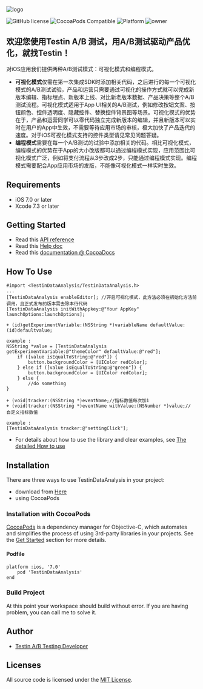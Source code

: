 ![logo](https://timgsa.baidu.com/timg?image&quality=80&size=b9999_10000&sec=1491757674584&di=18f1a244f0c4235a85f22c13a8bad261&imgtype=0&src=http%3A%2F%2Fcdn.huodongxing.com%2Ffile%2F20150420%2F11822B573E4AF11B2FB748630CB3D56366%2F30251999772063521.png)

![GitHub license](https://img.shields.io/badge/build-passing-brightgreen.svg)
![CocoaPods Compatible](https://img.shields.io/badge/pod-v4.0.5-blue.svg)
![Platform](https://img.shields.io/badge/platform-ios-lightgrey.svg)
![owner](https://img.shields.io/badge/owner-Testin-green.svg)

## 欢迎您使用Testin A/B 测试，用A/B测试驱动产品优化，就找Testin！
对iOS应用我们提供两种A/B测试模式：可视化模式和编程模式。

- **可视化模式**仅需在第一次集成SDK时添加相关代码，之后进行的每一个可视化模式的A/B测试试验，产品和运营只需要通过可视化的操作方式就可以完成新版本编辑、指标埋点、新版本上线、对比新老版本数据、产品决策等整个A/B测试流程。可视化模式适用于App UI相关的A/B测试，例如修改按钮文案、按钮颜色、控件透明度、隐藏控件、替换控件背景图等场景。可视化模式的优势在于，产品和运营同学可以零代码独立完成新版本的编辑，并且新版本可以实时在用户的App中生效，不需要等待应用市场的审核，极大加快了产品迭代的速度。对于iOS可视化模式支持的控件类型请见常见问题答疑。
- **编程模式**需要在每一个A/B测试的试验中添加相关的代码。相比可视化模式，编程模式的优势在于App的大小改版都可以通过编程模式实现，应用范围比可视化模式广泛，例如将支付流程从3步改成2步，只能通过编程模式实现。编程模式需要配合App应用市场的发版，不能像可视化模式一样实时生效。

## Requirements
- iOS 7.0 or later
- Xcode 7.3 or later

## Getting Started
- Read this <a href="http://ab.testin.cn/docs/api/iosv4/index.html" target="_blank">API reference</a>
- Read this <a href="http://ab.testin.cn/docs/" target="_blank">Help doc</a>
- Read this <a href="http://cocoadocs.org/docsets/TestinDataAnalysis/4.0.5/Classes/TestinDataAnalysis.html" target="_blank">documentation @ CocoaDocs</a>

## How To Use
```
#import <TestinDataAnalysis/TestinDataAnalysis.h>
...
[TestinDataAnalysis enableEditor]; //开启可视化模式，此方法必须在初始化方法前调用，且正式发布的版本需去除本行代码
[TestinDataAnalysis initWithAppkey:@"Your AppKey" launchOptions:launchOptions];
```
```
+ (id)getExperimentVariable:(NSString *)variableName defaultValue:(id)defaultvalue;

example :
NSString *value = [TestinDataAnalysis getExperimentVariable:@"themeColor" defaultValue:@"red"];
    if ([value isEqualToString:@"red"]) {
        button.backgroundColor = [UIColor redColor];
    } else if ([value isEqualToString:@"green"]) {
        button.backgroundColor = [UIColor redColor];
    } else {
        //do something
}
```
```
+ (void)tracker:(NSString *)eventName;//指标数值每次加1
+ (void)tracker:(NSString *)eventName withValue:(NSNumber *)value;// 自定义指标数值

example :
[TestinDataAnalysis tracker:@"settingClick"];
```
- For details about how to use the library and clear examples, see <a href="http://ab.testin.cn/docs/" target="_blank">The detailed How to use</a>

## Installation 
There are three ways to use TestinDataAnalysis in your project:
- download from [Here](http://ab.testin.cn/docs/iossdk.html)
- using CocoaPods
### Installation with CocoaPods

[CocoaPods](http://cocoapods.org/) is a dependency manager for Objective-C, which automates and simplifies the process of using 3rd-party libraries in your projects. See the [Get Started](http://cocoapods.org/#get_started) section for more details.

#### Podfile
```
platform :ios, '7.0'
	pod 'TestinDataAnalysis'
end
```
### Build Project
At this point your workspace should build without error. If you are having problem, you can call me to solve it.

## Author
- [Testin A/B Testing Developer](https://github.com/abtesttestin)

## Licenses

All source code is licensed under the [MIT License](https://raw.githubusercontent.com/abtesttestin/TestinDataAnalysis/master/LICENSE).

